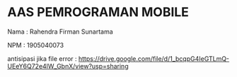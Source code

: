 # AAS PEMROGRAMAN MOBILE

Nama : Rahendra Firman Sunartama

NPM  : 1905040073 

antisipasi jika file error : https://drive.google.com/file/d/1_bcqpG4IeGTLmQ-UEeY6Q72e4lW_GbnX/view?usp=sharing

